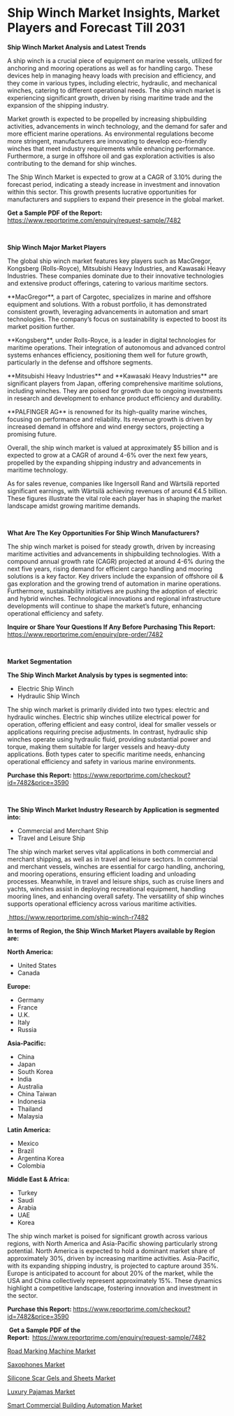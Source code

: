 <p><h1>Ship Winch Market Insights, Market Players and Forecast Till 2031</h1></p><p><strong>Ship Winch Market Analysis and Latest Trends</strong></p>
<p><p>A ship winch is a crucial piece of equipment on marine vessels, utilized for anchoring and mooring operations as well as for handling cargo. These devices help in managing heavy loads with precision and efficiency, and they come in various types, including electric, hydraulic, and mechanical winches, catering to different operational needs. The ship winch market is experiencing significant growth, driven by rising maritime trade and the expansion of the shipping industry.</p><p>Market growth is expected to be propelled by increasing shipbuilding activities, advancements in winch technology, and the demand for safer and more efficient marine operations. As environmental regulations become more stringent, manufacturers are innovating to develop eco-friendly winches that meet industry requirements while enhancing performance. Furthermore, a surge in offshore oil and gas exploration activities is also contributing to the demand for ship winches. </p><p>The Ship Winch Market is expected to grow at a CAGR of 3.10% during the forecast period, indicating a steady increase in investment and innovation within this sector. This growth presents lucrative opportunities for manufacturers and suppliers to expand their presence in the global market.</p></p>
<p><strong>Get a Sample PDF of the Report:&nbsp;</strong> <a href="https://www.reportprime.com/enquiry/request-sample/7482">https://www.reportprime.com/enquiry/request-sample/7482</a></p>
<p>&nbsp;</p>
<p><strong>Ship Winch Major Market Players</strong></p>
<p><p>The global ship winch market features key players such as MacGregor, Kongsberg (Rolls-Royce), Mitsubishi Heavy Industries, and Kawasaki Heavy Industries. These companies dominate due to their innovative technologies and extensive product offerings, catering to various maritime sectors.</p><p>**MacGregor**, a part of Cargotec, specializes in marine and offshore equipment and solutions. With a robust portfolio, it has demonstrated consistent growth, leveraging advancements in automation and smart technologies. The company’s focus on sustainability is expected to boost its market position further. </p><p>**Kongsberg**, under Rolls-Royce, is a leader in digital technologies for maritime operations. Their integration of autonomous and advanced control systems enhances efficiency, positioning them well for future growth, particularly in the defense and offshore segments.</p><p>**Mitsubishi Heavy Industries** and **Kawasaki Heavy Industries** are significant players from Japan, offering comprehensive maritime solutions, including winches. They are poised for growth due to ongoing investments in research and development to enhance product efficiency and durability.</p><p>**PALFINGER AG** is renowned for its high-quality marine winches, focusing on performance and reliability. Its revenue growth is driven by increased demand in offshore and wind energy sectors, projecting a promising future.</p><p>Overall, the ship winch market is valued at approximately $5 billion and is expected to grow at a CAGR of around 4-6% over the next few years, propelled by the expanding shipping industry and advancements in maritime technology. </p><p>As for sales revenue, companies like Ingersoll Rand and Wärtsilä reported significant earnings, with Wärtsilä achieving revenues of around €4.5 billion. These figures illustrate the vital role each player has in shaping the market landscape amidst growing maritime demands.</p></p>
<p>&nbsp;</p>
<p><strong>What Are The Key Opportunities For Ship Winch Manufacturers?</strong></p>
<p><p>The ship winch market is poised for steady growth, driven by increasing maritime activities and advancements in shipbuilding technologies. With a compound annual growth rate (CAGR) projected at around 4-6% during the next five years, rising demand for efficient cargo handling and mooring solutions is a key factor. Key drivers include the expansion of offshore oil & gas exploration and the growing trend of automation in marine operations. Furthermore, sustainability initiatives are pushing the adoption of electric and hybrid winches. Technological innovations and regional infrastructure developments will continue to shape the market’s future, enhancing operational efficiency and safety.</p></p>
<p><strong>Inquire or Share Your Questions If Any Before Purchasing This Report:</strong> <a href="https://www.reportprime.com/enquiry/pre-order/7482">https://www.reportprime.com/enquiry/pre-order/7482</a></p>
<p>&nbsp;</p>
<p><strong>Market Segmentation</strong></p>
<p><strong>The Ship Winch Market Analysis by types is segmented into:</strong></p>
<p><ul><li>Electric Ship Winch</li><li>Hydraulic Ship Winch</li></ul></p>
<p><p>The ship winch market is primarily divided into two types: electric and hydraulic winches. Electric ship winches utilize electrical power for operation, offering efficient and easy control, ideal for smaller vessels or applications requiring precise adjustments. In contrast, hydraulic ship winches operate using hydraulic fluid, providing substantial power and torque, making them suitable for larger vessels and heavy-duty applications. Both types cater to specific maritime needs, enhancing operational efficiency and safety in various marine environments.</p></p>
<p><strong>Purchase this Report:&nbsp;</strong><a href="https://www.reportprime.com/checkout?id=7482&price=3590">https://www.reportprime.com/checkout?id=7482&price=3590</a></p>
<p>&nbsp;</p>
<p><strong>The Ship Winch Market Industry Research by Application is segmented into:</strong></p>
<p><ul><li>Commercial and Merchant Ship</li><li>Travel and Leisure Ship</li></ul></p>
<p><p>The ship winch market serves vital applications in both commercial and merchant shipping, as well as in travel and leisure sectors. In commercial and merchant vessels, winches are essential for cargo handling, anchoring, and mooring operations, ensuring efficient loading and unloading processes. Meanwhile, in travel and leisure ships, such as cruise liners and yachts, winches assist in deploying recreational equipment, handling mooring lines, and enhancing overall safety. The versatility of ship winches supports operational efficiency across various maritime activities.</p></p>
<p><a href="https://www.reportprime.com/ship-winch-r7482">&nbsp;https://www.reportprime.com/ship-winch-r7482</a></p>
<p><strong>In terms of Region, the Ship Winch Market Players available by Region are:</strong></p>
<p>
    <p> <strong> North America: </strong>
        <ul>
            <li>United States</li>
            <li>Canada</li>
        </ul>
        </p> 
    <p> <strong> Europe: </strong>
        <ul>
            <li>Germany</li>
            <li>France</li>
            <li>U.K.</li>
            <li>Italy</li>
            <li>Russia</li>
        </ul>
        </p> 
    <p> <strong> Asia-Pacific: </strong>
        <ul>
            <li>China</li>
            <li>Japan</li>
            <li>South Korea</li>
            <li>India</li>
            <li>Australia</li>
            <li>China Taiwan</li>
            <li>Indonesia</li>
            <li>Thailand</li>
            <li>Malaysia</li>
        </ul>
        </p> 
    <p> <strong> Latin America: </strong>
        <ul>
            <li>Mexico</li>
            <li>Brazil</li>
            <li>Argentina Korea</li>
            <li>Colombia</li>
        </ul>
        </p> 
    <p> <strong> Middle East & Africa: </strong>
        <ul>
            <li>Turkey</li>
            <li>Saudi</li>
            <li>Arabia</li>
            <li>UAE</li>
            <li>Korea</li>
        </ul>
    </p>
    </p>
<p><p>The ship winch market is poised for significant growth across various regions, with North America and Asia-Pacific showing particularly strong potential. North America is expected to hold a dominant market share of approximately 30%, driven by increasing maritime activities. Asia-Pacific, with its expanding shipping industry, is projected to capture around 35%. Europe is anticipated to account for about 20% of the market, while the USA and China collectively represent approximately 15%. These dynamics highlight a competitive landscape, fostering innovation and investment in the sector.</p></p>
<p><strong>Purchase this Report: </strong><a href="https://www.reportprime.com/checkout?id=7482&price=3590">https://www.reportprime.com/checkout?id=7482&price=3590</a></p>
<p>&nbsp;<strong>Get a Sample PDF of the Report:&nbsp;&nbsp;</strong><a href="https://www.reportprime.com/enquiry/request-sample/7482">https://www.reportprime.com/enquiry/request-sample/7482</a></p>
<p><strong></strong></p>
<p><p><a href="https://github.com/NargisHussain432/Market-Research-Report-List-1/blob/main/road-marking-machine-market.md">Road Marking Machine Market</a></p><p><a href="https://www.linkedin.com/pulse/insights-saxophones-market-players-size-geographical-regions-forecast-9iowc?trackingId=DFkjitnUQFCDIl2l3bfLkg%3D%3D">Saxophones Market</a></p><p><a href="https://issuu.com/reportprime-2/docs/silicone-scar-gels-and-sheets-marke_1c24a4f08133ef">Silicone Scar Gels and Sheets Market</a></p><p><a href="https://www.linkedin.com/pulse/global-luxury-pajamas-market-focus-product-type-loungewearunderwear-egbgc?trackingId=4SIOy%2FhbTyqw7bFAb%2FuYXA%3D%3D">Luxury Pajamas Market</a></p><p><a href="https://medium.com/@shjdk3536/what-is-influencing-the-future-of-smart-commercial-building-automation-11e858d9577c">Smart Commercial Building Automation Market</a></p></p>